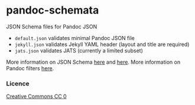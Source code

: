 pandoc-schemata
===============

JSON Schema files for Pandoc JSON

* `default.json` validates minimal Pandoc JSON file
* `jekyll.json` validates Jekyll YAML header (layout and title are required)
* `jats.json` validates JATS (currently a limited subset)

More information on JSON Schema [here](http://json-schema.org/) and [here](http://spacetelescope.github.io/understanding-json-schema/). More information on Pandoc filters [here](http://johnmacfarlane.net/pandoc/scripting.html).

### Licence

[Creative Commons CC 0](LICENSE)

